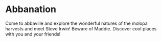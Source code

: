 # Abbanation
Come to abbaville and explore the wonderful natures of the molopa harvests and meet Steve Irwin! Beware of Maddie. Discover cool places with you and your friends!
